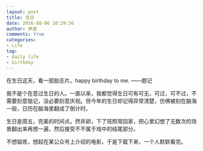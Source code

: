```yaml
---
layout: post
title: 生日
date: 2016-08-06 10:29:56
author: 伊迭
comments: true
categories: 
- Life
tag:
- daily life
- birthday
---
```


在生日这天，看一部励志片。happy birthday to me. ——题记

我不是个在意过生日的人。一直以来，我都觉得生日可有可无，可过，可不过，不需要刻意惦记，没必要刻意庆祝。但今年的生日却记得异常清楚，仿佛被刻在脑海一般，日历在脑海里翻成了倒计时。

生日是周五，完美的时间点。然并卵，下了班照常回家，把心里幻想了无数次的场景翻出来再想一遍，然后接受不不属于戏中的结尾部分。

不想锻炼，想起在某公众号上介绍的电影，于是下载下来，一个人默默看完。
